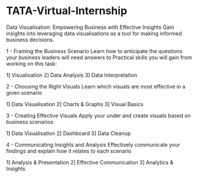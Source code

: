 # TATA-Virtual-Internship
Data Visualisation: Empowering Business with Effective Insights Gain insights into leveraging data visualisations as a tool for making informed business decisions.

1 - Framing the Business Scenario Learn how to anticipate the questions your business leaders will need answers to Practical skills you will gain from working on this task:

1] Visualisation 2] Data Analysis 3] Data Interpretation

2 - Choosing the Right Visuals Learn which visuals are most effective in a given scenario

1] Data Visualisation 2] Charts & Graphs 3] Visual Basics

3 - Creating Effective Visuals Apply your under and create visuals based on business scenarios

1] Data Visualisation 2] Dashboard 3] Data Cleanup

4 - Communicating Insights and Analysis Effectively communicate your findings and explain how it relates to each scenario

1] Analysis & Presentation 2] Effective Communication 3] Analytics & Insights
